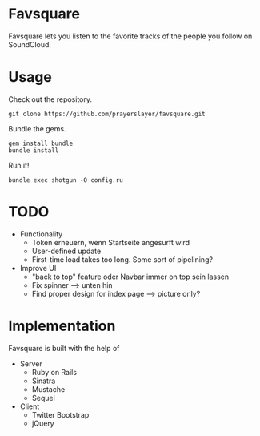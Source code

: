 # Favsquare

Favsquare lets you listen to the favorite tracks of the people you follow on SoundCloud.

# Usage

Check out the repository.

    git clone https://github.com/prayerslayer/favsquare.git

Bundle the gems.

    gem install bundle
    bundle install

Run it!

    bundle exec shotgun -O config.ru

# TODO

* Functionality
	* Token erneuern, wenn Startseite angesurft wird
	* User-defined update
	* First-time load takes too long. Some sort of pipelining?
* Improve UI
	* "back to top" feature oder Navbar immer on top sein lassen
	* Fix spinner --> unten hin
	* Find proper design for index page --> picture only?

# Implementation

Favsquare is built with the help of

* Server
	* Ruby on Rails
	* Sinatra
	* Mustache
	* Sequel
* Client
	* Twitter Bootstrap
	* jQuery